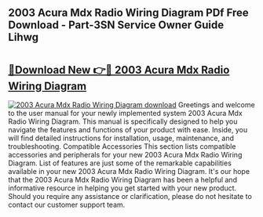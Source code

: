 ## 2003 Acura Mdx Radio Wiring Diagram PDf Free Download - Part-3SN Service Owner Guide Lihwg

# <h2><a href="http://dfmzm1.blite.top/?on=2003+Acura+Mdx+Radio+Wiring+Diagram">🔗Download New 👉🔴 2003 Acura Mdx Radio Wiring Diagram</a></h2>

[![2003 Acura Mdx Radio Wiring Diagram download](https://i.imgur.com/lujVjoI.png)](http://dfmzm1.blite.top/?on=2003+Acura+Mdx+Radio+Wiring+Diagram)
Greetings and welcome to the user manual for your newly implemented system 2003 Acura Mdx Radio Wiring Diagram. This manual is specifically designed to help you navigate the features and functions of your product with ease. Inside, you will find detailed instructions for installation, usage, maintenance, and troubleshooting. Compatible Accessories This section lists compatible accessories and peripherals for your new 2003 Acura Mdx Radio Wiring Diagram. List of features are just some of the remarkable capabilities available in your new 2003 Acura Mdx Radio Wiring Diagram. It's our hope that the 2003 Acura Mdx Radio Wiring Diagram has been a helpful and informative resource in helping you get started with your new product. Should you require any assistance or clarification, please do not hesitate to contact our customer support team.
